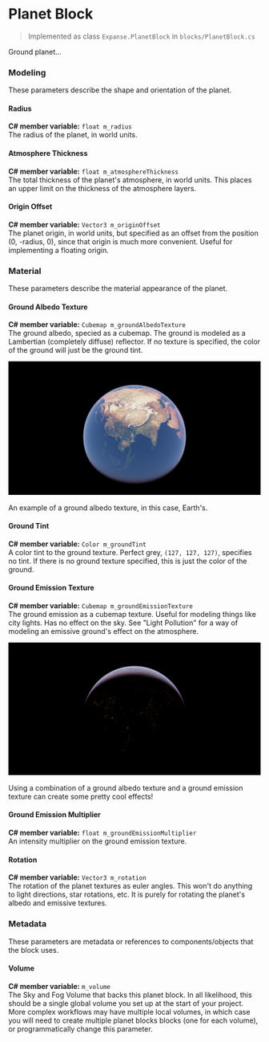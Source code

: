 # Planet Block

> Implemented as class `Expanse.PlanetBlock` in `blocks/PlanetBlock.cs`

Ground planet...

<!---------------------------------------------------------------------------------------->
<!--------------------------------------- MODELING --------------------------------------->
<!---------------------------------------------------------------------------------------->
### Modeling
These parameters describe the shape and orientation of the planet.

#### Radius
**C# member variable:** `float m_radius` \
The radius of the planet, in world units.

#### Atmosphere Thickness
**C# member variable:** `float m_atmosphereThickness` \
The total thickness of the planet's atmosphere, in world units. This places an upper limit on the thickness of the atmosphere layers.

#### Origin Offset
**C# member variable:** `Vector3 m_originOffset` \
The planet origin, in world units, but specified as an offset from the position (0, -radius, 0), since that origin is much more convenient. Useful for implementing a floating origin.

<!---------------------------------------------------------------------------------------->
<!--------------------------------------- MATERIAL --------------------------------------->
<!---------------------------------------------------------------------------------------->
### Material
These parameters describe the material appearance of the planet.

#### Ground Albedo Texture
**C# member variable:** `Cubemap m_groundAlbedoTexture` \
The ground albedo, specied as a cubemap. The ground is modeled as a Lambertian (completely diffuse) reflector. If no texture is specified, the color of the ground will just be the ground tint.
<div class="img-block">
    <div class="img-row">
        <div class="img-col"><img src="../../img/planet/earth_day.png"/></div>
    </div>
    <p>An example of a ground albedo texture, in this case, Earth's.</p>
</div>

#### Ground Tint
**C# member variable:** `Color m_groundTint` \
A color tint to the ground texture. Perfect grey, `(127, 127, 127)`, specifies no tint. If there is no ground texture specified, this is just the color of the ground.

#### Ground Emission Texture
**C# member variable:** `Cubemap m_groundEmissionTexture` \
The ground emission as a cubemap texture. Useful for modeling things like city lights. Has no effect on the sky. See \"Light Pollution\" for a way of modeling an emissive ground's effect on the atmosphere.
<div class="img-block">
    <div class="img-row">
        <div class="img-col"><img src="../../img/planet/earth_night.png"/></div>
    </div>
    <p>Using a combination of a ground albedo texture and a ground emission texture can create some pretty cool effects!</p>
</div>

#### Ground Emission Multiplier
**C# member variable:** `float m_groundEmissionMultiplier` \
An intensity multiplier on the ground emission texture.

#### Rotation
**C# member variable:** `Vector3 m_rotation` \
The rotation of the planet textures as euler angles. This won't do anything to light directions, star rotations, etc. It is purely for rotating the planet's albedo and emissive textures.

<!---------------------------------------------------------------------------------------->
<!--------------------------------------- METADATA --------------------------------------->
<!---------------------------------------------------------------------------------------->
### Metadata
These parameters are metadata or references to components/objects that the block uses.

#### Volume
**C# member variable:** `m_volume` \
The Sky and Fog Volume that backs this planet block. In all likelihood, this should be a single global volume you set up at the start of your project. More complex workflows may have multiple local volumes, in which case you will need to create multiple planet blocks blocks (one for each volume), or programmatically change this parameter.
